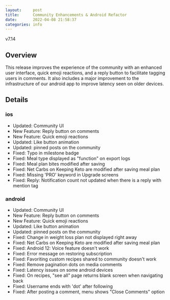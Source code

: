 ```yaml
---
layout:     post
title:      Community Enhancements & Android Refactor
date:       2022-04-08 21:58:37
categories: info
---
```


v7.14

## Overview
This release improves the experience of the community with an enhanced user interface, quick emoji reactions, and a reply button to facilitate tagging users in comments. It also includes a major improvement to the infrastructure of our android app to improve latency seen on older devices.  

## Details
### ios
* Updated: Community UI
* New Feature: Reply button on comments
* New Feature: Quick emoji reactions
* Updated: Like button animation
* Updated: pinned posts on the community
* Fixed: Typo in milestone badge
* Fixed: Meal type displayed as "function" on export logs
* Fixed: Meal plan bites modified after saving
* Fixed: Net Carbs on Keeping Keto are modified after saving meal plan
* Fixed: Missing 'PRO' keyword in Upgrade screens
* Fixed: Reply: Notification count not updated when there is a reply with mention tag

### android
* Updated: Community UI
* New Feature: Reply button on comments
* New Feature: Quick emoji reactions
* Updated: Like button animation
* Updated: pinned posts on the community
* Fixed: Change in weight loss plan not displayed right away
* Fixed: Net Carbs on Keeping Keto are modified after saving meal plan
* Fixed: Android 12: Voice feature doesn't work
* Fixed: Error message on restoring subscription
* Fixed: Favoriting custom recipes shared to community doesn't work
* Fixed: Remove pagination dots on media comments
* Fixed: Latency issues on some android devices
* Fixed: On recipes, "see all" page returns blank screen when navigating back
* Fixed: Username ends with 'dot' after following
* Fixed: After posting a comment, menu shows "Close Comments" option
